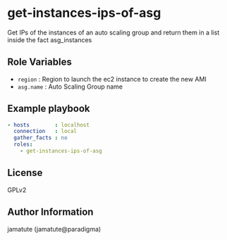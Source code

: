 # get-instances-ips-of-asg

Get IPs of the instances of an auto scaling group and return them in a list inside the fact asg_instances

## Role Variables

* `region`   : Region to launch the ec2 instance to create the new AMI
* `asg.name` : Auto Scaling Group name

## Example playbook

```yaml
- hosts        : localhost
  connection   : local
  gather_facts : no
  roles:
    - get-instances-ips-of-asg
```

## License

GPLv2

## Author Information
jamatute (jamatute@paradigma)
